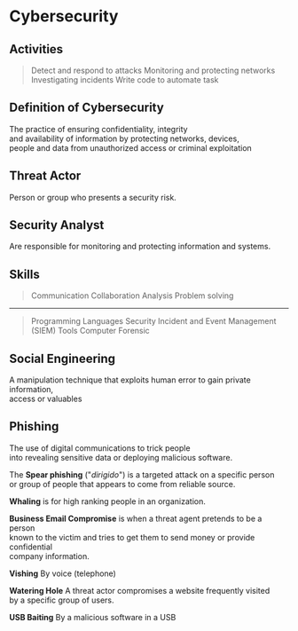 # Cybersecurity

## Activities

> Detect and respond to attacks
> Monitoring and protecting networks
> Investigating incidents
> Write code to automate task

## Definition of Cybersecurity

The practice of ensuring confidentiality, integrity <br/>
and availability of information by protecting networks, devices, <br/>
people and data from unauthorized access or criminal exploitation <br/>

## Threat Actor

Person or group who presents a security risk.

## Security Analyst

Are responsible for monitoring and protecting information and systems.

## Skills

> Communication
> Collaboration
> Analysis
> Problem solving

---

> Programming Languages
> Security Incident and Event Management (SIEM) Tools
> Computer Forensic

## Social Engineering

A manipulation technique that exploits human error to gain private information, <br/>
access or valuables <br/>

## Phishing

The use of digital communications to trick people <br/>
into revealing sensitive data or deploying malicious software. <br/>

The __Spear phishing__ ("_dirigido_") is a targeted attack on a specific person <br/>
or group of people that appears to come from reliable source. <br/>

__Whaling__ is for high ranking people in an organization. <br/>

__Business Email Compromise__ is when a threat agent pretends to be a person <br/>
known to the victim and tries to get them to send money or provide confidential <br/>
company information. <br/>

__Vishing__ By voice (telephone)

__Watering Hole__ A threat actor compromises a website frequently visited <br/>
by a specific group of users. <br/>

__USB Baiting__ By a malicious software in a USB








